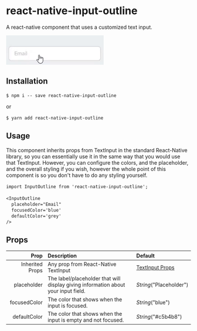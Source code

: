 # react-native-input-outline

A react-native component that uses a customized text input.

![](react-native-input-outline.gif)

## Installation

    $ npm i -- save react-native-input-outline

or

    $ yarn add react-native-input-outline

## Usage

This component inherits props from TextInput in the standard React-Native library, so you can essentially use it in the same way that you would use that TextInput. However, you can configure the colors, and the placeholder, and the overall styling if you wish, however the whole point of this component is so you don't have to do any styling yourself.

    import InputOutline from 'react-native-input-outline';

    <InputOutline
      placeholder="Email"
      focusedColor='blue'
      defaultColor='grey'
    />

## Props

|            Prop | Description                                                                        | Default                                                                         |
| --------------: | :--------------------------------------------------------------------------------- | :------------------------------------------------------------------------------ |
| Inherited Props | Any prop from React-Native TextInput                                               | [TextInput Props](https://facebook.github.io/react-native/docs/textinput#props) |
|     placeholder | The label/placeholder that will display giving information about your input field. | _String_("Placeholder")                                                         |
|    focusedColor | The color that shows when the input is focused.                                    | _String_("blue")                                                                |
|    defaultColor | The color that shows when the input is empty and not focused.                      | _String_("#c5b4b8")                                                             |
